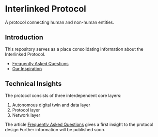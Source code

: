 # Interlinked Protocol
A protocol connecting human and non-human entities.

## Introduction

This repository serves as a place consolidating information about the Interlinked Protocol.

* [Frequently Asked Questions](https://medium.com/interlinked-protocol/the-interlinked-protocol-most-frequently-asked-questions-1-ab1bad820875)
* [Our Inspiration](https://medium.com/interlinked-protocol/breaking-free-liberating-digital-identities-for-an-interlinked-cyber-physical-world-9d81a4f39c9f)

## Technical Insights

The protocol consists of three interdependent core layers:
1. Autonomous digital twin and data layer
2. Protocol layer
3. Network layer

The article [Frequently Asked Questions](https://medium.com/interlinked-protocol/the-interlinked-protocol-most-frequently-asked-questions-1-ab1bad820875) gives a first insight to the protocol design.Further information will be published soon.





